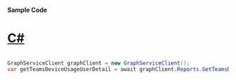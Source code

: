 #### Sample Code
# [C#](#tab/Csharp)

```C#

GraphServiceClient graphClient = new GraphServiceClient();
var getTeamsDeviceUsageUserDetail = await graphClient.Reports.GetTeamsDeviceUsageUserDetail().Request().GetAsync();

```